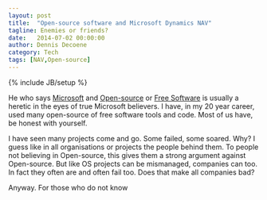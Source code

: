 ```yaml
---
layout: post
title:  "Open-source software and Microsoft Dynamics NAV"
tagline: Enemies or friends?
date:   2014-07-02 00:00:00
author: Dennis Decoene
category: Tech
tags: [NAV,Open-source]
---
```

{% include JB/setup %}

He who says [Microsoft](http://www.microsoft.com/) and [Open-source](http://en.wikipedia.org/wiki/Open-source_software) or [Free Software](http://www.fsf.org/) is usually a heretic in the eyes of true Microsoft believers. I have, in my 20 year career, used many open-source of free software tools and code. Most of us have, be honest with yourself.

I have seen many projects come and go. Some failed, some soared. Why? I guess like in all organisations or projects the people behind them. To people not believing in Open-source, this gives them a strong argument against Open-source. But like OS projects can be mismanaged, companies can too. In fact they often are and often fail too. Does that make all companies bad?

Anyway. For those who do not know 
